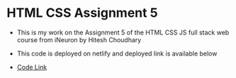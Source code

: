 # HTML CSS Assignment 5

- This is my work on the Assignment 5 of the HTML CSS JS full stack web course from iNeuron by Hitesh Choudhary
- This code is deployed on netlify and deployed link is available below 

- [Code Link](https://assignment5cssfsjs.netlify.app/)
